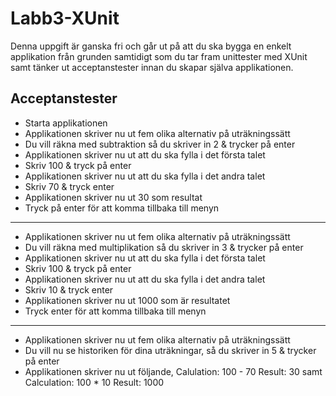 # Labb3-XUnit

Denna uppgift är ganska fri och går ut på att du ska bygga en enkelt applikation från grunden samtidigt som du tar fram unittester med XUnit samt tänker ut acceptanstester innan du skapar själva applikationen.





## Acceptanstester

* Starta applikationen
* Applikationen skriver nu ut fem olika alternativ på uträkningssätt
* Du vill räkna med subtraktion så du skriver in 2 & trycker på enter
* Applikationen skriver nu ut att du ska fylla i det första talet
* Skriv 100 & tryck på enter
* Applikationen skriver nu ut att du ska fylla i det andra talet
* Skriv 70 & tryck enter
* Applikationen skriver nu ut 30 som resultat
* Tryck på enter för att komma tillbaka till menyn
---------------------------------------------------------
* Applikationen skriver nu ut fem olika alternativ på uträkningssätt
* Du vill räkna med multiplikation så du skriver in 3 & trycker på enter
* Applikationen skriver nu ut att du ska fylla i det första talet
* Skriv 100 & tryck på enter
* Applikationen skriver nu ut att du ska fylla i det andra talet
* Skriv 10 & tryck enter
* Applikationen skriver nu ut 1000 som är resultatet
* Tryck enter för att komma tillbaka till menyn
----------------------------------------------------------
* Applikationen skriver nu ut fem olika alternativ på uträkningssätt
* Du vill nu se historiken för dina uträkningar, så du skriver in 5 & trycker på enter
* Applikationen skriver nu ut följande, Calulation: 100 - 70 Result: 30 samt Calculation: 100 * 10 Result: 1000


